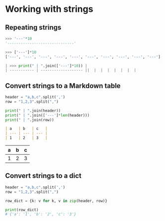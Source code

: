 # Working with strings


## Repeating strings

```python
>>> '---'*10
'------------------------------'

>>> ['---']*10
['---', '---', '---', '---', '---', '---', '---', '---', '---', '---']

| >>> print(" | ".join(['---']*10)) |
| ----------- | ------------------- ||  |  |  |  |  |  |  |
```


## Convert strings to a Markdown table

```python
header = "a,b,c".split(',')
row = "1,2,3".split(",")

print(" | ".join(header))
print(" | ".join(['---']*len(header)))
print(" | ".join(row))
```

```markdown
| a   | b   | c   |
| --- | --- | --- |
| 1   | 2   | 3   |
```

| a   | b   | c   |
| --- | --- | --- |
| 1   | 2   | 3   |


## Convert strings to a dict

```python
header = "a,b,c".split(',')
row = "1,2,3".split(",")

row_dict = {k: v for k, v in zip(header, row)}

print(row_dict)
# {'a': '1', 'b': '2', 'c': '3'}
```
